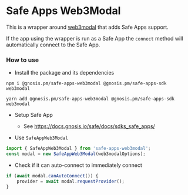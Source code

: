 # Safe Apps Web3Modal

This is a wrapper around [web3modal](https://github.com/Web3Modal/web3modal) that adds Safe Apps support.

If the app using the wrapper is run as a Safe App the `connect` method will automatically connect to the Safe App.

### How to use

- Install the package and its dependencies

```
npm i @gnosis.pm/safe-apps-web3modal @gnosis.pm/safe-apps-sdk web3modal 

yarn add @gnosis.pm/safe-apps-web3modal @gnosis.pm/safe-apps-sdk web3modal 
```

- Setup Safe App
  - See https://docs.gnosis.io/safe/docs/sdks_safe_apps/


- Use `SafeAppWeb3Modal`

```js
import { SafeAppWeb3Modal } from 'safe-apps-web3modal';
const modal = new SafeAppWeb3Modal(web3modalOptions);
```

- Check if it can auto-connect to immediately connect

```js
if (await modal.canAutoConnect()) {
    provider = await modal.requestProvider();
}
```
